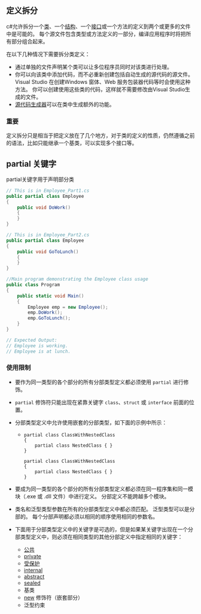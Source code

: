 ## 定义拆分

c#允许拆分一个[类](https://learn.microsoft.com/zh-cn/dotnet/csharp/language-reference/keywords/class)、一个[结构](https://learn.microsoft.com/zh-cn/dotnet/csharp/language-reference/builtin-types/struct)、一个[接口](https://learn.microsoft.com/zh-cn/dotnet/csharp/language-reference/keywords/interface)或一个方法的定义到两个或更多的文件中是可能的。 每个源文件包含类型或方法定义的一部分，编译应用程序时将把所有部分组合起来。

在以下几种情况下需要拆分类定义：

- 通过单独的文件声明某个类可以让多位程序员同时对该类进行处理。
- 你可以向该类中添加代码，而不必重新创建包括自动生成的源代码的源文件。 Visual Studio 在创建Windows 窗体、Web 服务包装器代码等时会使用这种方法。 你可以创建使用这些类的代码，这样就不需要修改由Visual Studio生成的文件。
- [源代码生成器](https://learn.microsoft.com/zh-cn/dotnet/csharp/roslyn-sdk/#source-generators)可以在类中生成额外的功能。

### 重要

定义拆分只是相当于把定义放在了几个地方，对于类的定义的性质，仍然遵循之前的语法，比如只能继承一个基类，可以实现多个接口等。

## partial 关键字

partial关键字用于声明部分类

```c#
// This is in Employee_Part1.cs
public partial class Employee
{
    public void DoWork()
    {
    }
}

// This is in Employee_Part2.cs
public partial class Employee
{
    public void GoToLunch()
    {
    }
}

//Main program demonstrating the Employee class usage
public class Program
{
    public static void Main()
    {
        Employee emp = new Employee();
        emp.DoWork();
        emp.GoToLunch();
    }
}

// Expected Output:
// Employee is working.
// Employee is at lunch.
```

### 使用限制

* 要作为同一类型的各个部分的所有分部类型定义都必须使用 `partial` 进行修饰。
* `partial` 修饰符只能出现在紧靠关键字 `class`、`struct` 或 `interface` 前面的位置。

* 分部类型定义中允许使用嵌套的分部类型，如下面的示例中所示：

  * ```
    partial class ClassWithNestedClass
    {
        partial class NestedClass { }
    }
    
    partial class ClassWithNestedClass
    {
        partial class NestedClass { }
    }
    ```

* 要成为同一类型的各个部分的所有分部类型定义都必须在同一程序集和同一模块（.exe 或 .dll 文件）中进行定义。 分部定义不能跨越多个模块。

* 类名和泛型类型参数在所有的分部类型定义中都必须匹配。 泛型类型可以是分部的。 每个分部声明都必须以相同的顺序使用相同的参数名。

* 下面用于分部类型定义中的关键字是可选的，但是如果某关键字出现在一个分部类型定义中，则必须在相同类型的其他分部定义中指定相同的关键字：

  - [公共](https://learn.microsoft.com/zh-cn/dotnet/csharp/language-reference/keywords/public)
  - [private](https://learn.microsoft.com/zh-cn/dotnet/csharp/language-reference/keywords/private)
  - [受保护](https://learn.microsoft.com/zh-cn/dotnet/csharp/language-reference/keywords/protected)
  - [internal](https://learn.microsoft.com/zh-cn/dotnet/csharp/language-reference/keywords/internal)
  - [abstract](https://learn.microsoft.com/zh-cn/dotnet/csharp/language-reference/keywords/abstract)
  - [sealed](https://learn.microsoft.com/zh-cn/dotnet/csharp/language-reference/keywords/sealed)
  - 基类
  - [new](https://learn.microsoft.com/zh-cn/dotnet/csharp/language-reference/keywords/new-modifier) 修饰符（嵌套部分）
  - 泛型约束
